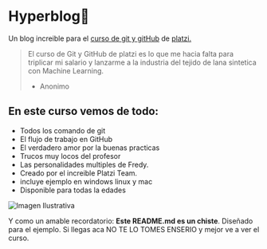 # Hyperblog🙂
Un blog increible para el [curso de git y gitHub](https://platzi.com/cursos/git-github) de [platzi.](https://platzi.com)
>El curso de Git y GitHub de platzi es lo que me hacia falta para triplicar mi salario y lanzarme a la industria del tejido de lana sintetica con  Machine Learning.
>* Anonimo

## En este curso vemos de todo: 
* Todos los comando de git
* El flujo de trabajo en GitHub 
* El verdadero amor por la buenas practicas
* Trucos muy locos del profesor
* Las personalidades multiples de Fredy.
* Creado por el increible Platzi Team.
* incluye ejemplo en windows linux y mac
* Disponible para todas la edades


![Imagen Ilustrativa](https://descargarsoftwaregratis.com/wp-content/uploads/2022/05/Flujo-de-trabajo-en-equipo-con-Git.jpg)

Y como un amable recordatorio: **Este README.md es un chiste**. Diseñado para el ejemplo. Si llegas aca NO TE LO TOMES ENSERIO y mejor ve a ver el curso.
